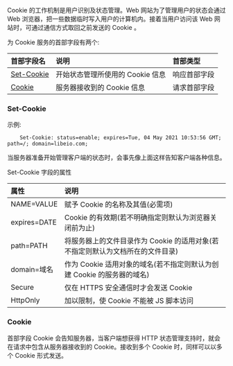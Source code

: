 
Cookie 的工作机制是用户识别及状态管理。Web 网站为了管理用户的状态会通过 Web 浏览器，把一些数据临时写入用户的计算机内。接着当用户访问该 Web 网站时，可通过通信方式取回之前发送的 Cookie 。

为 Cookie 服务的首部字段有两个:

|    首部字段名    | 说明   | 首部类型 |
|:----------------|:-------|:--------|
| [Set-Cookie](#Set-Cookie) | 开始状态管理所使用的 Cookie 信息 | 响应首部字段 |
| [Cookie](#Cookie)         | 服务器接收到的 Cookie 信息       | 请求首部字段 |


### Set-Cookie

示例:
```shell
    Set-Cookie: status=enable; expires=Tue, 04 May 2021 10:53:56 GMT; path=/; domain=libeio.com;
```
当服务器准备开始管理客户端的状态时，会事先像上面这样告知客户端各种信息。

Set-Cookie 字段的属性

| 属性        | 说明   |
|:-----------|:-------|
| NAME=VALUE | 赋予 Cookie 的名称及其值(必需项) |
| expires=DATE | Cookie 的有效期(若不明确指定则默认为浏览器关闭前为止) |
| path=PATH | 将服务器上的文件目录作为 Cookie 的适用对象(若不指定则默认为文档所在的文件目录) |
| domain=域名 | 作为 Cookie 适用对象的域名(若不指定则默认为创建 Cookie 的服务器的域名) |
| Secure | 仅在 HTTPS 安全通信时才会发送 Cookie |
| HttpOnly | 加以限制，使 Cookie 不能被 JS 脚本访问 |


### Cookie

首部字段 Cookie 会告知服务器，当客户端想获得 HTTP 状态管理支持时，就会在请求中包含从服务器接收到的 Cookie。接收到多个 Cookie 时，同样可以以多个 Cookie 形式发送。
